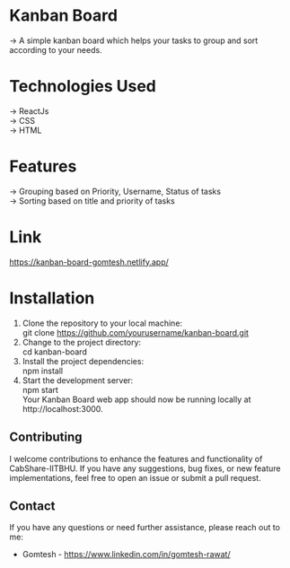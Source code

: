 # Kanban Board

-> A simple kanban board which helps your tasks to group and sort according to your needs.
# Technologies Used

-> ReactJs  
-> CSS  
-> HTML  
# Features

-> Grouping based on Priority, Username, Status of tasks  
-> Sorting based on title and priority of tasks  
# Link

https://kanban-board-gomtesh.netlify.app/

# Installation

1. Clone the repository to your local machine:  
   git clone https://github.com/yourusername/kanban-board.git  
2. Change to the project directory:  
   cd kanban-board  
3. Install the project dependencies:  
   npm install  
4. Start the development server:  
   npm start  
   Your Kanban Board web app should now be running locally at http://localhost:3000.

## Contributing

I welcome contributions to enhance the features and functionality of CabShare-IITBHU. If you have any suggestions, bug fixes, or new feature implementations, feel free to open an issue or submit a pull request.

## Contact

If you have any questions or need further assistance, please reach out to me:

- Gomtesh  - https://www.linkedin.com/in/gomtesh-rawat/

